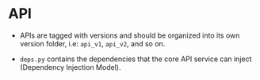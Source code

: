 # API

+ APIs are tagged with versions and should be organized into its own version folder, i.e: `api_v1`, `api_v2`, and so on.

+ `deps.py` contains the dependencies that the core API service can inject (Dependency Injection Model).
